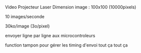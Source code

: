 Video Projecteur Laser
Dimension image : 100x100 (10000pixels)

10 images/seconde

30ko/image (3o/pixel)

envoyer ligne par ligne aux microcontroleurs

function tampon pour gérer les timing d'envoi tout ça tout ça
